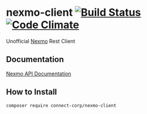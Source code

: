 nexmo-client [![Build Status](https://travis-ci.org/ConnectCorp/nexmo-client.svg?branch=master)](https://travis-ci.org/ConnectCorp/nexmo-client) [![Code Climate](https://codeclimate.com/github/ConnectCorp/nexmo-client/badges/gpa.svg)](https://codeclimate.com/github/ConnectCorp/nexmo-client)
============
Unofficial [Nexmo](https://www.nexmo.com/) Rest Client 
## Documentation
[Nexmo API Documentation](https://docs.nexmo.com/) 
## How to Install
```composer require connect-corp/nexmo-client```
